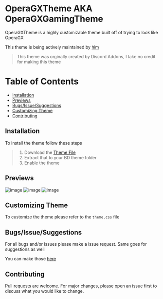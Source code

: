 # OperaGXTheme AKA OperaGXGamingTheme

OperaGXTheme is a highly customizable theme built off of trying to look like OperaGX

This theme is being actively maintained by [him](https://github.com/L-Ratio)
> This theme was orginally created by Discord Addons, I take no credit for making this theme

# Table of Contents

* [Installation](#installation)
* [Previews](#previews)
* [Bugs/Issue/Suggestions](#bugs-issue-suggestions)
* [Customizing Theme](#Customizing-Theme)
* [Contributing](#contributing)

## Installation

 To install the theme follow these steps
>
>1. Download the [Theme File](https://raw.githubusercontent.com/7-TE/OperaGXTheme/main/OperaRevival.theme.css)
>2. Extract that to your BD theme folder
>3. Enable the theme

## Previews
![image](https://i.imgur.com/7CxP3tL.png)
![image](https://i.imgur.com/PZzicXh.png)
![image](https://i.imgur.com/RPbGmnX.png)

## Customizing Theme

   To customize the theme please refer to the `theme.css` file

## Bugs/Issue/Suggestions

 For all bugs and/or issues please make a issue request. Same goes for suggestions as well

 You can make those [here](https://github.com/L-Ratio/OperaGXTheme/issues)

## Contributing

Pull requests are welcome. For major changes, please open an issue first to discuss what you would like to change.
